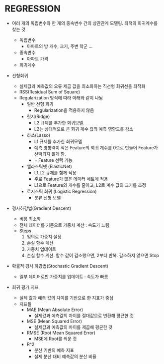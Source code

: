 # REGRESSION

* 여러 개의 독립변수와 한 개의 종속변수 간의 상관관계 모델링. 최적의 회귀계수를 찾는 것
    * 독립변수
        * 아파트의 방 개수, 크기, 주변 학군 ...
    * 종속변수
        * 아파트 가격
    * 회귀계수
    
* 선형회귀
    * 실제값과 예측값의 오류 제곱 값을 최소화하는 직선형 회귀선을 최적화
    * RSS(Residual Sum of Square)
    * Regularization 방식에 따라 아래와 같이 나뉨
        * 일반 선형 회귀
            * Regularization을 적용하지 않음
        * 릿지(Ridge)
            * L2 규제를 추가한 회귀모델.
            * L2는 상대적으로 큰 회귀 계수 값의 예측 영향도를 감소
        * 라쏘(Lasso)
            * L1 규제를 추가한 회귀모델
            * 예측 영향력이 작은 Feature의 회귀 계수를 0으로 만들어 Feature가 선택되지 않게 함.
            * = Feature 선택 기능
        * 엘라스틱넷 (ElasticNet)
            * L1,L2 규제를 함께 적용
            * 주로 Feature가 많은 데이터 세트에 적용
            * L1으로 Feature의 개수를 줄이고, L2로 계수 값의 크기를 조정
        * 로지스틱 회귀 (Logistic Regression)
            * 분류 선형 모델

* 경사하강법(Gradient Descent)
    * 비용 최소화
    * 전체 데이터를 기준으로 가중치 계산 : 속도가 느림
    * Steps
        1. 임의로 가중치 설정
        2. 손실 함수 계산
        3. 가중치 업데이트
        4. 손실 함수 계산. 함수 값이 감소했으면, 2부터 반복. 감소하지 않으면 Stop

* 확률적 경사 하강법(Stochastic Gradient Descent)
    * 일부 데이터로만 가중치를 업데이트 : 속도가 빠름
    
* 회귀 평가 지표
    * 실제 값과 예측 값의 차이를 기반으로 한 지표가 중심
    * 지표들
        * MAE (Mean Absolute Error)
            * 실제값과 예측값의 차이를 절대값으로 변환해 평균한 것
        * MSE (Mean Squared Error)
            * 실제값과 예측값의 차이를 제곱해 평균한 것
        * RMSE (Root Mean Squared Error)
            * MSE에 Root를 씌운 것
        * R^2
            * 분산 기반의 예측 지표
            * 실제 분산 대비 예측값의 분산 비율